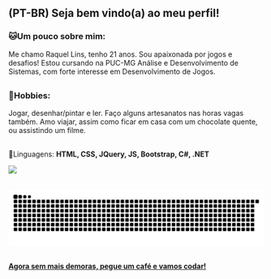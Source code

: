 
## (PT-BR) Seja bem vindo(a) ao meu perfil! 

### 🐱Um pouco sobre mim:
Me chamo Raquel Lins, tenho 21 anos. Sou apaixonada por jogos e desafios! Estou cursando na PUC-MG Análise e Desenvolvimento de Sistemas, com forte interesse em Desenvolvimento de Jogos.

##

### 💞Hobbies: 
Jogar, desenhar/pintar e ler. Faço alguns artesanatos nas horas vagas também. Amo viajar, assim como ficar em casa com um chocolate quente, ou assistindo um filme.

##

🚩Linguagens: <strong> HTML, CSS, JQuery, JS, Bootstrap, C#, .NET </strong>

<!-- status-->
<div>
  <a href="https://github.com/kelldm">
  <img height="180em" src="https://github-readme-stats.vercel.app/api?username=kelldm&show_icons=true&theme=dracula&include_all_commits=true&count_private=true"/>
</div>
<!--status-->
 
  ##

 
  ![Snake animation](https://github.com/kelldm/kelldm/blob/output/github-contribution-grid-snake.svg)
 
 
  ##
 
#### **Agora sem mais demoras, pegue um café e vamos codar!**

